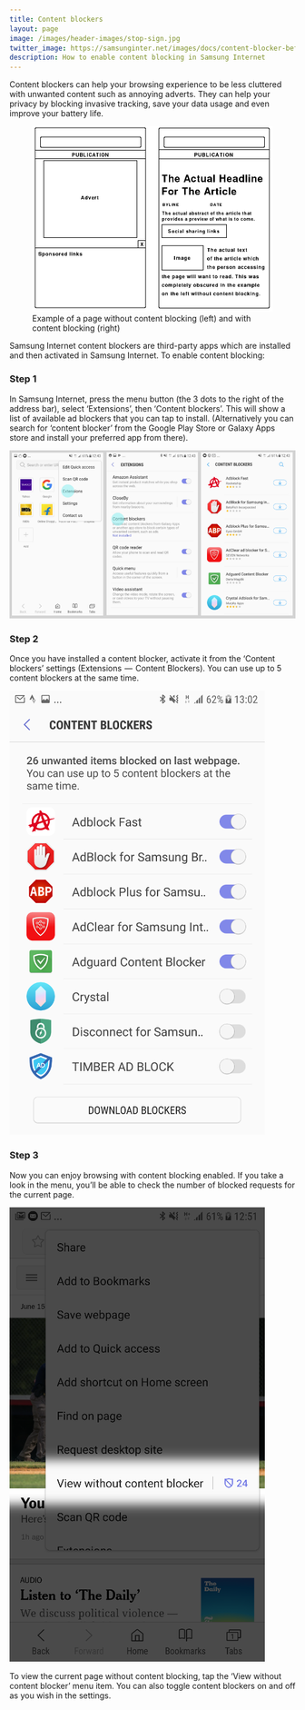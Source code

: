 ```yaml
---
title: Content blockers
layout: page
image: /images/header-images/stop-sign.jpg
twitter_image: https://samsunginter.net/images/docs/content-blocker-before-after.png
description: How to enable content blocking in Samsung Internet
---
```

Content blockers can help your browsing experience to be less cluttered with unwanted
content such as annoying adverts. They can help your privacy by blocking invasive tracking, 
save your data usage and even improve your battery life.

<figure>
  <img src="/images/docs/content-blocker-before-after-anon.png" alt="Content blocking before and after">
  <figcaption>Example of a page without content blocking (left) and with content blocking (right)</figcaption>
</figure>

Samsung Internet content blockers are third-party apps which are installed and then 
activated in Samsung Internet. To enable content blocking:

### Step 1

In Samsung Internet, press the menu button (the 3 dots to the right of the address bar), select 
‘Extensions’, then ‘Content blockers’. This will show a list of available ad blockers that you 
can tap to install. (Alternatively you can search for ‘content blocker’ from the Google Play Store 
or Galaxy Apps store and install your preferred app from there).

![Installing content blockers](/images/docs/content-blocker-install.png)

### Step 2

Once you have installed a content blocker, activate it from the ‘Content blockers’ settings 
(Extensions  —  Content Blockers). You can use up to 5 content blockers at the same time.

![Activating content blockers](/images/docs/content-blocker-activate.png)

### Step 3

Now you can enjoy browsing with content blocking enabled. If you take a look in the menu, 
you’ll be able to check the number of blocked requests for the current page.

![Viewing blocked requests](/images/docs/content-blocker-blocked.png)

To view the current page without content blocking, tap the ‘View without content blocker’ 
menu item. You can also toggle content blockers on and off as you wish in the settings.
